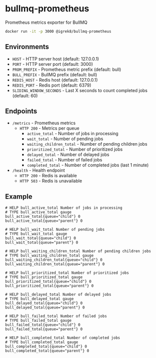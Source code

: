 # bullmq-prometheus

Prometheus metrics exporter for BullMQ

```bash
docker run -it -p 3000 @igrek8/bullmq-prometheus
```

## Environments

- `HOST` - HTTP server host (default: 127.0.0.1)
- `PORT` - HTTP server port (default: 3000)
- `PROM_PREFIX` - Prometheus metric prefix (default: bull)
- `BULL_PREFIX` - BullMQ prefix (default: bull)
- `REDIS_HOST` - Redis host (default: 127.0.0.1)
- `REDIS_PORT` - Redis port (default: 6379)
- `SLIDING_WINDOW_SECONDS` - Last X seconds to count completed jobs (default: 60)

## Endpoints

- `/metrics` - Prometheus metrics
  - `HTTP 200` - Metrics per queue
    - `active_total` - Number of jobs in processing
    - `wait_total` - Number of pending jobs
    - `waiting_children_total` - Number of pending children jobs
    - `prioritized_total` - Number of prioritized jobs
    - `delayed_total` - Number of delayed jobs
    - `failed_total` - Number of failed jobs
    - `completed_total` - Number of completed jobs (last 1 minute)
- `/health` - Health endpoint
  - `HTTP 200` - Redis is available
  - `HTTP 503` - Redis is unavailable

## Example

```
# HELP bull_active_total Number of jobs in processing
# TYPE bull_active_total gauge
bull_active_total{queue="child"} 0
bull_active_total{queue="parent"} 0

# HELP bull_wait_total Number of pending jobs
# TYPE bull_wait_total gauge
bull_wait_total{queue="child"} 0
bull_wait_total{queue="parent"} 0

# HELP bull_waiting_children_total Number of pending children jobs
# TYPE bull_waiting_children_total gauge
bull_waiting_children_total{queue="child"} 0
bull_waiting_children_total{queue="parent"} 0

# HELP bull_prioritized_total Number of prioritized jobs
# TYPE bull_prioritized_total gauge
bull_prioritized_total{queue="child"} 0
bull_prioritized_total{queue="parent"} 0

# HELP bull_delayed_total Number of delayed jobs
# TYPE bull_delayed_total gauge
bull_delayed_total{queue="child"} 0
bull_delayed_total{queue="parent"} 0

# HELP bull_failed_total Number of failed jobs
# TYPE bull_failed_total gauge
bull_failed_total{queue="child"} 0
bull_failed_total{queue="parent"} 0

# HELP bull_completed_total Number of completed jobs
# TYPE bull_completed_total gauge
bull_completed_total{queue="child"} 0
bull_completed_total{queue="parent"} 0
```
